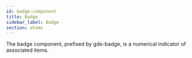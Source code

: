 ```yaml
---
id: badge-component
title: Badge
sidebar_label: Badge
section: atoms
---
```


The badge component, prefixed by gds-badge, is a numerical indicator of associated items.

